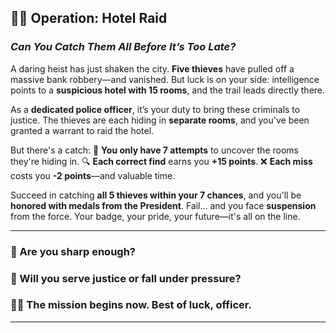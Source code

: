 ## 🕵️‍♂️ **Operation: Hotel Raid**

### _Can You Catch Them All Before It’s Too Late?_

A daring heist has just shaken the city.
**Five thieves** have pulled off a massive bank robbery—and vanished. But luck is on your side: intelligence points to a **suspicious hotel with 15 rooms**, and the trail leads directly there.

As a **dedicated police officer**, it’s your duty to bring these criminals to justice. The thieves are each hiding in **separate rooms**, and you've been granted a warrant to raid the hotel.

But there's a catch:
🚨 **You only have 7 attempts** to uncover the rooms they're hiding in.
🔍 **Each correct find** earns you **+15 points**.
❌ **Each miss** costs you **-2 points**—and valuable time.

Succeed in catching **all 5 thieves within your 7 chances**, and you'll be **honored with medals from the President**.
Fail... and you face **suspension** from the force. Your badge, your pride, your future—it's all on the line.

---

### 🎯 Are you sharp enough?

### 💼 Will you serve justice or fall under pressure?

### 👮‍♂️ The mission begins now. **Best of luck, officer.**

---
